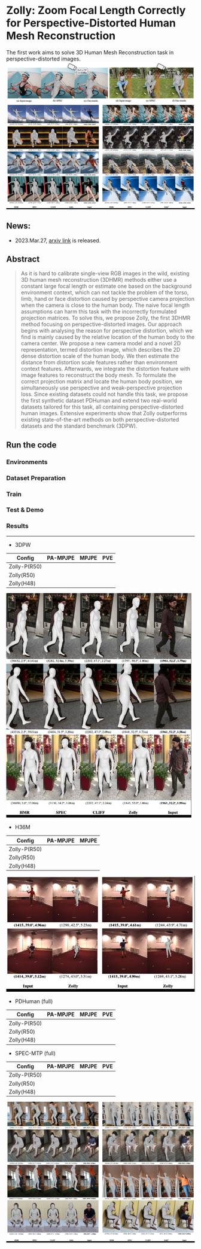 # Zolly: Zoom Focal Length Correctly for Perspective-Distorted Human Mesh Reconstruction

The first work aims to solve 3D Human Mesh Reconstruction task in perspective-distorted images. 
![teaser](assets/teaser.png)
![teaser](assets/demo_web.jpg)

## News:
* 2023.Mar.27, [arxiv link](https://arxiv.org/abs/2303.13796) is released.


## Abstract
>As it is hard to calibrate single-view RGB images in the wild, existing 3D human mesh reconstruction (3DHMR) methods either use a constant large focal length or estimate one based on the background environment context, which can not tackle the problem of the torso, limb, hand or face distortion caused by perspective camera projection when the camera is close to the human body. The naive focal length assumptions can harm this task with the incorrectly formulated projection matrices. To solve this, we propose Zolly, the first 3DHMR method focusing on perspective-distorted images. Our approach begins with analysing the reason for perspective distortion, which we find is mainly caused by the relative location of the human body to the camera center. We propose a new camera model and a novel 2D representation, termed distortion image, which describes the 2D dense distortion scale of the human body. We then estimate the distance from distortion scale features rather than environment context features. Afterwards, we integrate the distortion feature with image features to reconstruct the body mesh. To formulate the correct projection matrix and locate the human body position, we simultaneously use perspective and weak-perspective projection loss. Since existing datasets could not handle this task, we propose the first synthetic dataset PDHuman and extend two real-world datasets tailored for this task, all containing perspective-distorted human images. Extensive experiments show that Zolly outperforms existing state-of-the-art methods on both perspective-distorted datasets and the standard benchmark (3DPW).

## Run the code
### Environments
### Dataset Preparation

### Train

### Test & Demo


### Results
---


- 3DPW

| Config       | PA-MPJPE | MPJPE | PVE |
| ------------ | -------- | ----- | --- |
| Zolly-P(R50) |          |       |     |
| Zolly(R50)   |          |       |     |
| Zolly(H48)   |          |       |     |
![demo_3dpw](assets/demo_3dpw.jpg)

- H36M

| Config       | PA-MPJPE | MPJPE |
| ------------ | -------- | ----- |
| Zolly-P(R50) |          |       |
| Zolly(R50)   |          |       |
| Zolly(H48)   |          |       |
![demo_h36m](assets/demo_h36m.jpg)

- PDHuman (full)

| Config       | PA-MPJPE | MPJPE | PVE |
| ------------ | -------- | ----- | --- |
| Zolly-P(R50) |          |       |     |
| Zolly(R50)   |          |       |     |
| Zolly(H48)   |          |       |     |


- SPEC-MTP (full)

| Config       | PA-MPJPE | MPJPE | PVE |
| ------------ | -------- | ----- | --- |
| Zolly-P(R50) |          |       |     |
| Zolly(R50)   |          |       |     |
| Zolly(H48)   |          |       |     |
![demo_specmtp](assets/demo_specmtp.jpg)